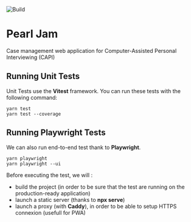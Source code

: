 ![Build](https://github.com/InseeFr/Pearl-Jam/actions/workflows/release.yml/badge.svg)

# Pearl Jam

Case management web application for Computer-Assisted Personal Interviewing (CAPI)

## Running Unit Tests

Unit Tests use the **Vitest** framework. You can run these tests with the following command:

```shell
yarn test
yarn test --coverage
```

## Running Playwright Tests

We can also run end-to-end test thank to **Playwright**.

```
yarn playwright
yarn playwright --ui
```

Before executing the test, we will :

- build the project (in order to be sure that the test are running on the production-ready application)
- launch a static server (thanks to **npx serve**)
- launch a proxy (with **Caddy**), in order to be able to setup HTTPS connexion (usefull for PWA)
